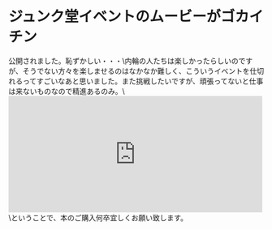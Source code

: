 # ジュンク堂イベントのムービーがゴカイチン
公開されました。恥ずかしい・・・\\内輪の人たちは楽しかったらしいのですが、そうでない方々を楽しませるのはなかなか難しく、こういうイベントを仕切れるってすごいなあと思いました。また挑戦したいですが、頑張ってないと仕事は来ないものなので精進あるのみ。\\<iframe marginwidth="0" marginheight="0" src="http://b.hatena.ne.jp/entry.parts?url=http%3A%2F%2Fjunkudo.seesaa.net%2Farticle%2F421482676.html" scrolling="no" frameborder="0" height="230" width="500">&amp;lt;br /&amp;gt;&lt;br /&gt;\&amp;lt;div class="hatena-bookmark-detail-info"&amp;gt;&amp;lt;a href="http://junkudo.seesaa.net/article/421482676.html"&amp;gt;上田隆一×中島雅弘×富永浩之　AWK &amp;amp;amp; Shellテキスト処理ブーム再来について熱くなる夜。: ジュンク堂書店Podcast&amp;lt;/a&amp;gt;&amp;lt;a href="http://b.hatena.ne.jp/entry/junkudo.seesaa.net/article/421482676.html"&amp;gt;はてなブックマーク - 上田隆一×中島雅弘×富永浩之　AWK &amp;amp;amp; Shellテキスト処理ブーム再来について熱くなる夜。: ジュンク堂書店Podcast&amp;lt;/a&amp;gt;&amp;lt;/div&amp;gt;&lt;br /&gt;\&amp;lt;p&amp;gt;</iframe>\\ということで、本のご購入何卒宜しくお願い致します。
